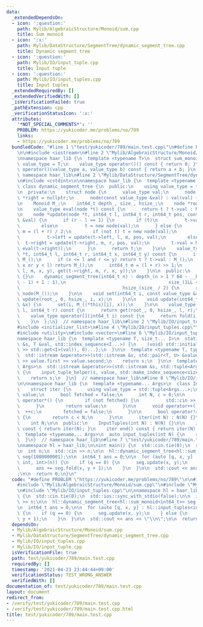 ```yaml
---
data:
  _extendedDependsOn:
  - icon: ':question:'
    path: Mylib/AlgebraicStructure/Monoid/sum.cpp
    title: Sum monoid
  - icon: ':x:'
    path: Mylib/DataStructure/SegmentTree/dynamic_segment_tree.cpp
    title: Dynamic segment tree
  - icon: ':question:'
    path: Mylib/IO/input_tuple.cpp
    title: Input tuple
  - icon: ':question:'
    path: Mylib/IO/input_tuples.cpp
    title: Input tuples
  _extendedRequiredBy: []
  _extendedVerifiedWith: []
  _isVerificationFailed: true
  _pathExtension: cpp
  _verificationStatusIcon: ':x:'
  attributes:
    '*NOT_SPECIAL_COMMENTS*': ''
    PROBLEM: https://yukicoder.me/problems/no/789
    links:
    - https://yukicoder.me/problems/no/789
  bundledCode: "#line 1 \"test/yukicoder/789/main.test.cpp\"\n#define PROBLEM \"https://yukicoder.me/problems/no/789\"\
    \n\n#include <iostream>\n#line 2 \"Mylib/AlgebraicStructure/Monoid/sum.cpp\"\n\
    \nnamespace haar_lib {\n  template <typename T>\n  struct sum_monoid {\n    using\
    \ value_type = T;\n    value_type operator()() const { return 0; }\n    value_type\
    \ operator()(value_type a, value_type b) const { return a + b; }\n  };\n}  //\
    \ namespace haar_lib\n#line 2 \"Mylib/DataStructure/SegmentTree/dynamic_segment_tree.cpp\"\
    \n#include <cstdint>\n\nnamespace haar_lib {\n  template <typename Monoid>\n \
    \ class dynamic_segment_tree {\n  public:\n    using value_type = typename Monoid::value_type;\n\
    \n  private:\n    struct node {\n      value_type val;\n      node *left = nullptr,\
    \ *right = nullptr;\n      node(const value_type &val) : val(val) {}\n    };\n\
    \n    Monoid M_;\n    int64_t depth_, size_, hsize_;\n    node *root_ = nullptr;\n\
    \n    value_type eval(node *t) const {\n      return t ? t->val : M_();\n    }\n\
    \n    node *update(node *t, int64_t l, int64_t r, int64_t pos, const value_type\
    \ &val) {\n      if (r - l == 1) {\n        if (t)\n          t->val = val;\n\
    \        else\n          t = new node(val);\n      } else {\n        const int64_t\
    \ m = (l + r) / 2;\n        if (not t) t = new node(val);\n        if (pos < m)\n\
    \          t->left = update(t->left, l, m, pos, val);\n        else\n        \
    \  t->right = update(t->right, m, r, pos, val);\n        t->val = M_(eval(t->left),\
    \ eval(t->right));\n      }\n      return t;\n    }\n\n    value_type get(node\
    \ *t, int64_t l, int64_t r, int64_t x, int64_t y) const {\n      if (not t) return\
    \ M_();\n      if (x <= l and r <= y) return t ? t->val : M_();\n      if (r <\
    \ x or y < l) return M_();\n      int64_t m = (l + r) >> 1;\n      return M_(get(t->left,\
    \ l, m, x, y), get(t->right, m, r, x, y));\n    }\n\n  public:\n    dynamic_segment_tree()\
    \ {}\n    dynamic_segment_tree(int64_t n) : depth_(n > 1 ? 64 - __builtin_clzll(n\
    \ - 1) + 1 : 1),\n                                      size_(1LL << depth_),\n\
    \                                      hsize_(size_ / 2) {\n      root_ = new\
    \ node(M_());\n    }\n\n    void set(int64_t i, const value_type &x) {\n     \
    \ update(root_, 0, hsize_, i, x);\n    }\n\n    void update(int64_t i, const value_type\
    \ &x) {\n      set(i, M_((*this)[i], x));\n    }\n\n    value_type fold(int64_t\
    \ l, int64_t r) const {\n      return get(root_, 0, hsize_, l, r);\n    }\n\n\
    \    value_type operator[](int64_t i) const {\n      return fold(i, i + 1);\n\
    \    }\n  };\n}  // namespace haar_lib\n#line 2 \"Mylib/IO/input_tuples.cpp\"\n\
    #include <initializer_list>\n#line 4 \"Mylib/IO/input_tuples.cpp\"\n#include <tuple>\n\
    #include <utility>\n#include <vector>\n#line 6 \"Mylib/IO/input_tuple.cpp\"\n\n\
    namespace haar_lib {\n  template <typename T, size_t... I>\n  static void input_tuple_helper(std::istream\
    \ &s, T &val, std::index_sequence<I...>) {\n    (void) std::initializer_list<int>{(void(s\
    \ >> std::get<I>(val)), 0)...};\n  }\n\n  template <typename T, typename U>\n\
    \  std::istream &operator>>(std::istream &s, std::pair<T, U> &value) {\n    s\
    \ >> value.first >> value.second;\n    return s;\n  }\n\n  template <typename...\
    \ Args>\n  std::istream &operator>>(std::istream &s, std::tuple<Args...> &value)\
    \ {\n    input_tuple_helper(s, value, std::make_index_sequence<sizeof...(Args)>());\n\
    \    return s;\n  }\n}  // namespace haar_lib\n#line 8 \"Mylib/IO/input_tuples.cpp\"\
    \n\nnamespace haar_lib {\n  template <typename... Args>\n  class InputTuples {\n\
    \    struct iter {\n      using value_type = std::tuple<Args...>;\n      value_type\
    \ value;\n      bool fetched = false;\n      int N, c = 0;\n\n      value_type\
    \ operator*() {\n        if (not fetched) {\n          std::cin >> value;\n  \
    \      }\n        return value;\n      }\n\n      void operator++() {\n      \
    \  ++c;\n        fetched = false;\n      }\n\n      bool operator!=(iter &) const\
    \ {\n        return c < N;\n      }\n\n      iter(int N) : N(N) {}\n    };\n\n\
    \    int N;\n\n  public:\n    InputTuples(int N) : N(N) {}\n\n    iter begin()\
    \ const { return iter(N); }\n    iter end() const { return iter(N); }\n  };\n\n\
    \  template <typename... Args>\n  auto input_tuples(int N) {\n    return InputTuples<Args...>(N);\n\
    \  }\n}  // namespace haar_lib\n#line 7 \"test/yukicoder/789/main.test.cpp\"\n\
    \nnamespace hl = haar_lib;\n\nint main() {\n  std::cin.tie(0);\n  std::ios::sync_with_stdio(false);\n\
    \n  int n;\n  std::cin >> n;\n\n  hl::dynamic_segment_tree<hl::sum_monoid<int64_t>>\
    \ seg(1000000001);\n\n  int64_t ans = 0;\n\n  for (auto [q, x, y] : hl::input_tuples<int,\
    \ int, int>(n)) {\n    if (q == 0) {\n      seg.update(x, y);\n    } else {\n\
    \      ans += seg.fold(x, y + 1);\n    }\n  }\n\n  std::cout << ans << \"\\n\"\
    ;\n\n  return 0;\n}\n"
  code: "#define PROBLEM \"https://yukicoder.me/problems/no/789\"\n\n#include <iostream>\n\
    #include \"Mylib/AlgebraicStructure/Monoid/sum.cpp\"\n#include \"Mylib/DataStructure/SegmentTree/dynamic_segment_tree.cpp\"\
    \n#include \"Mylib/IO/input_tuples.cpp\"\n\nnamespace hl = haar_lib;\n\nint main()\
    \ {\n  std::cin.tie(0);\n  std::ios::sync_with_stdio(false);\n\n  int n;\n  std::cin\
    \ >> n;\n\n  hl::dynamic_segment_tree<hl::sum_monoid<int64_t>> seg(1000000001);\n\
    \n  int64_t ans = 0;\n\n  for (auto [q, x, y] : hl::input_tuples<int, int, int>(n))\
    \ {\n    if (q == 0) {\n      seg.update(x, y);\n    } else {\n      ans += seg.fold(x,\
    \ y + 1);\n    }\n  }\n\n  std::cout << ans << \"\\n\";\n\n  return 0;\n}\n"
  dependsOn:
  - Mylib/AlgebraicStructure/Monoid/sum.cpp
  - Mylib/DataStructure/SegmentTree/dynamic_segment_tree.cpp
  - Mylib/IO/input_tuples.cpp
  - Mylib/IO/input_tuple.cpp
  isVerificationFile: true
  path: test/yukicoder/789/main.test.cpp
  requiredBy: []
  timestamp: '2021-04-23 23:44:44+09:00'
  verificationStatus: TEST_WRONG_ANSWER
  verifiedWith: []
documentation_of: test/yukicoder/789/main.test.cpp
layout: document
redirect_from:
- /verify/test/yukicoder/789/main.test.cpp
- /verify/test/yukicoder/789/main.test.cpp.html
title: test/yukicoder/789/main.test.cpp
---
```

